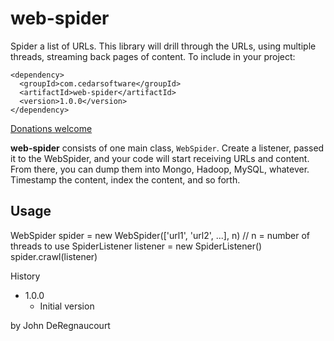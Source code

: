 web-spider
==========

Spider a list of URLs.  This library will drill through the URLs, using multiple threads, streaming back pages of content. To include in your project:
```
<dependency>
  <groupId>com.cedarsoftware</groupId>
  <artifactId>web-spider</artifactId>
  <version>1.0.0</version>
</dependency>
```
[Donations welcome](https://coinbase.com/jdereg)

**web-spider** consists of one main class, `WebSpider`.  Create a listener, passed it to the WebSpider, and your code will start receiving URLs and content.  From there, you can dump them into Mongo, Hadoop, MySQL, whatever.  Timestamp the content, index the content, and so forth.

Usage
-----
WebSpider spider = new WebSpider(['url1', 'url2', ...], n)  // n = number of threads to use
SpiderListener listener = new SpiderListener()
spider.crawl(listener)

History
 * 1.0.0
   * Initial version

by John DeRegnaucourt
